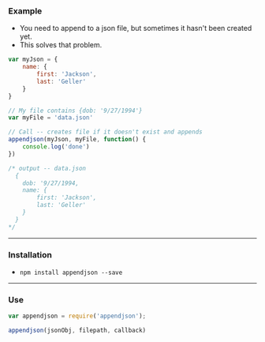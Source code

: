 ### Example

+ You need to append to a json file, but sometimes it hasn't been created yet.
+ This solves that problem.

```javascript
var myJson = {
    name: {
        first: 'Jackson',
        last: 'Geller'
    }
}

// My file contains {dob: '9/27/1994'}
var myFile = 'data.json'

// Call -- creates file if it doesn't exist and appends
appendjson(myJson, myFile, function() {
    console.log('done')
})

/* output -- data.json
  {
    dob: '9/27/1994,
    name: {
        first: 'Jackson',
        last: 'Geller'
    }
  } 
*/

```

---
### Installation
+ `npm install appendjson --save`

----

### Use
```javascript
var appendjson = require('appendjson');

appendjson(jsonObj, filepath, callback)
```


